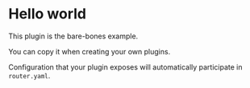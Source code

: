 # Hello world

This plugin is the bare-bones example.

You can copy it when creating your own plugins.

Configuration that your plugin exposes will automatically participate in `router.yaml`.

